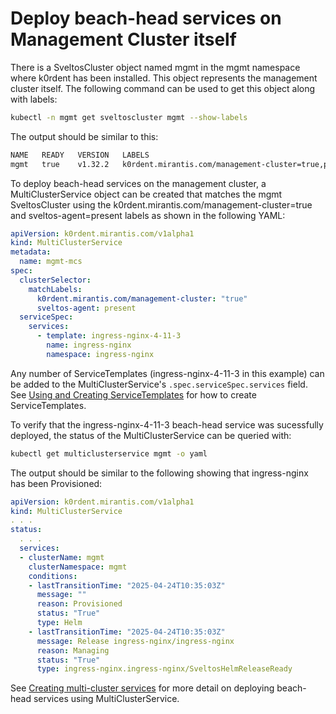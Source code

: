 # Deploy beach-head services on Management Cluster itself

There is a SveltosCluster object named mgmt in the mgmt namespace where k0rdent has been installed. This object represents the management cluster itself. The following command can be used to get this object along with labels:

```sh
kubectl -n mgmt get sveltoscluster mgmt --show-labels
```

The output should be similar to this:

```sh
NAME   READY   VERSION   LABELS
mgmt   true    v1.32.2   k0rdent.mirantis.com/management-cluster=true,projectsveltos.io/k8s-version=v1.32.2,sveltos-agent=present
```

To deploy beach-head services on the management cluster, a MultiClusterService object can be created that matches the mgmt SveltosCluster using the k0rdent.mirantis.com/management-cluster=true and sveltos-agent=present labels as shown in the following YAML:

```yaml
apiVersion: k0rdent.mirantis.com/v1alpha1
kind: MultiClusterService
metadata:
  name: mgmt-mcs
spec:
  clusterSelector:
    matchLabels:
      k0rdent.mirantis.com/management-cluster: "true"
      sveltos-agent: present
  serviceSpec:
    services:
      - template: ingress-nginx-4-11-3
        name: ingress-nginx
        namespace: ingress-nginx
```

Any number of ServiceTemplates (ingress-nginx-4-11-3 in this example) can be added to the MultiClusterService's `.spec.serviceSpec.services` field. See [Using and Creating ServiceTemplates](./admin-service-templates.md) for how to create ServiceTemplates.

To verify that the ingress-nginx-4-11-3 beach-head service was sucessfully deployed, the status of the MultiClusterService can be queried with:

```sh
kubectl get multiclusterservice mgmt -o yaml
```

The output should be similar to the following showing that ingress-nginx has been Provisioned:

```yaml
apiVersion: k0rdent.mirantis.com/v1alpha1
kind: MultiClusterService
. . .
status:
  . . .
  services:
  - clusterName: mgmt
    clusterNamespace: mgmt
    conditions:
    - lastTransitionTime: "2025-04-24T10:35:03Z"
      message: ""
      reason: Provisioned
      status: "True"
      type: Helm
    - lastTransitionTime: "2025-04-24T10:35:03Z"
      message: Release ingress-nginx/ingress-nginx
      reason: Managing
      status: "True"
      type: ingress-nginx.ingress-nginx/SveltosHelmReleaseReady
```

See [Creating multi-cluster services](./admin-create-multiclusterservice.md) for more detail on deploying beach-head services using MultiClusterService.

